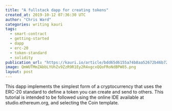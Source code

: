 ```yaml
---
title: "A fullstack dapp for creating tokens"
created_at: 2019-10-12 07:36:30 UTC
author: "Chris Ward"
categories: writing kauri
tags:
  - smart-contract
  - getting-started
  - dapp
  - erc-20
  - token-standard
  - solidity
publication_url: "https://kauri.io/article/bdd65d6155a74b8aa52672b46b7230a8"
image: QmWUTMmZAbbLYUhZv9ZzR9R1Ey2R4xgcxQQoFRoNdBPW85.png
layout: post
---
```


This dapp implements the simplest form of a cryptocurrency that uses the ERC-20 standard to define a token you can create and send to others. This tutorial is intended to be followed using the online IDE available at studio.ethereum.org, and selecting the Coin template.
